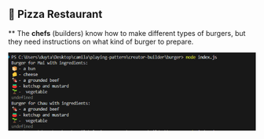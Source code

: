 
## 🍔 Pizza Restaurant

** The **chefs** (builders) know how to make different types of burgers, but they need instructions on what kind of burger to prepare.


![alt text](image.png)